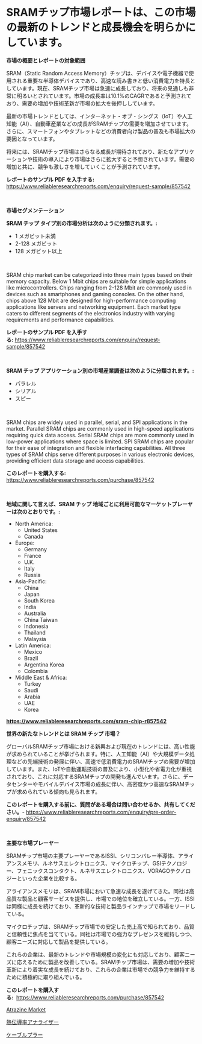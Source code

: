 <p><h1>SRAMチップ市場レポートは、この市場の最新のトレンドと成長機会を明らかにしています。</h1></p><p><strong>市場の概要とレポートの対象範囲</strong></p>
<p><p>SRAM（Static Random Access Memory）チップは、デバイスや電子機器で使用される重要な半導体デバイスであり、高速な読み書きと低い消費電力を特長としています。現在、SRAMチップ市場は急速に成長しており、将来の見通しも非常に明るいとされています。市場の成長率は10.1%のCAGRであると予測されており、需要の増加や技術革新が市場の拡大を後押ししています。</p><p>最新の市場トレンドとしては、インターネット・オブ・シングス（IoT）や人工知能（AI）、自動車産業などの成長がSRAMチップの需要を増加させています。さらに、スマートフォンやタブレットなどの消費者向け製品の普及も市場拡大の要因となっています。</p><p>将来には、SRAMチップ市場はさらなる成長が期待されており、新たなアプリケーションや技術の導入により市場はさらに拡大すると予想されています。需要の増加と共に、競争も激しさを増していくことが予測されています。</p></p>
<p><strong>レポートのサンプル PDF を入手する:</strong> <a href="https://www.reliableresearchreports.com/enquiry/request-sample/857542">https://www.reliableresearchreports.com/enquiry/request-sample/857542</a></p>
<p>&nbsp;</p>
<p><strong>市場セグメンテーション</strong></p>
<p><strong>SRAM チップ タイプ別の市場分析は次のように分類されます。:</strong></p>
<p><ul><li>1 メガビット未満</li><li>2-128 メガビット</li><li>128 メガビット以上</li></ul></p>
<p>&nbsp;</p>
<p><p>SRAM chip market can be categorized into three main types based on their memory capacity. Below 1 Mbit chips are suitable for simple applications like microcontrollers. Chips ranging from 2-128 Mbit are commonly used in devices such as smartphones and gaming consoles. On the other hand, chips above 128 Mbit are designed for high-performance computing applications like servers and networking equipment. Each market type caters to different segments of the electronics industry with varying requirements and performance capabilities.</p></p>
<p><strong>レポートのサンプル PDF を入手する:</strong>&nbsp;<a href="https://www.reliableresearchreports.com/enquiry/request-sample/857542">https://www.reliableresearchreports.com/enquiry/request-sample/857542</a></p>
<p>&nbsp;</p>
<p><strong> SRAM チップ アプリケーション別の市場産業調査は次のように分類されます。:</strong></p>
<p><ul><li>パラレル</li><li>シリアル</li><li>スピー</li></ul></p>
<p>&nbsp;</p>
<p><p>SRAM chips are widely used in parallel, serial, and SPI applications in the market. Parallel SRAM chips are commonly used in high-speed applications requiring quick data access. Serial SRAM chips are more commonly used in low-power applications where space is limited. SPI SRAM chips are popular for their ease of integration and flexible interfacing capabilities. All three types of SRAM chips serve different purposes in various electronic devices, providing efficient data storage and access capabilities.</p></p>
<p><strong>このレポートを購入する:</strong>&nbsp; <a href="https://www.reliableresearchreports.com/purchase/857542">https://www.reliableresearchreports.com/purchase/857542</a></p>
<p>&nbsp;</p>
<p><strong>地域に関して言えば、SRAM チップ 地域ごとに利用可能なマーケットプレーヤーは次のとおりです。:</strong></p>
<p><ul>
    <li>
        North America:
        <ul>
            <li>United States</li>
            <li>Canada</li>
        </ul>
    </li>
    <li>
        Europe:
        <ul>
            <li>Germany</li>
            <li>France</li>
            <li>U.K.</li>
            <li>Italy</li>
            <li>Russia</li>
        </ul>
    </li>
    <li>
        Asia-Pacific:
        <ul>
            <li>China</li>
            <li>Japan</li>
            <li>South Korea</li>
            <li>India</li>
            <li>Australia</li>
            <li>China Taiwan</li>
            <li>Indonesia</li>
            <li>Thailand</li>
            <li>Malaysia</li>
        </ul>
    </li>
    <li>
        Latin America:
        <ul>
            <li>Mexico</li>
            <li>Brazil</li>
            <li>Argentina Korea</li>
            <li>Colombia</li>
        </ul>
    </li>
    <li>
        Middle East & Africa:
        <ul>
            <li>Turkey</li>
            <li>Saudi</li>
            <li>Arabia</li>
            <li>UAE</li>
            <li>Korea</li>
        </ul>
    </li>
    </ul></p>
<p><strong><a href="https://www.reliableresearchreports.com/sram-chip-r857542">https://www.reliableresearchreports.com/sram-chip-r857542</a></strong>&nbsp;</p>
<p><strong>世界の新たなトレンドとは SRAM チップ 市場？</strong></p>
<p><p>グローバルSRAMチップ市場における新興および現在のトレンドには、高い性能が求められていることが挙げられます。特に、人工知能（AI）や大規模データ処理などの先端技術の発展に伴い、高速で低消費電力のSRAMチップの需要が増加しています。また、IoTや自動運転技術の普及により、小型化や省電力化が重視されており、これに対応するSRAMチップの開発も進んでいます。さらに、データセンターやモバイルデバイス市場の成長に伴い、高密度かつ高速なSRAMチップが求められている傾向も見られます。</p></p>
<p><strong>このレポートを購入する前に、質問がある場合は問い合わせるか、共有してください。</strong>- <a href="https://www.reliableresearchreports.com/enquiry/pre-order-enquiry/857542">https://www.reliableresearchreports.com/enquiry/pre-order-enquiry/857542</a></p>
<p>&nbsp;</p>
<p><strong>主要な市場プレーヤー</strong></p>
<p><p>SRAMチップ市場の主要プレーヤーであるISSI、シリコンバレー半導体、アライアンスメモリ、ルネサスエレクトロニクス、マイクロチップ、GSIテクノロジー、フェニックスコンタクト、ルネサスエレクトロニクス、VORAGOテクノロジーといった企業を比較する。</p><p>アライアンスメモリは、SRAM市場において急速な成長を遂げてきた。同社は高品質な製品と顧客サービスを提供し、市場での地位を確立している。一方、ISSIは同様に成長を続けており、革新的な技術と製品ラインナップで市場をリードしている。</p><p>マイクロチップは、SRAMチップ市場での安定した売上高で知られており、品質と信頼性に焦点を当てている。同社は市場での強力なプレゼンスを維持しつつ、顧客ニーズに対応して製品を提供している。</p><p>これらの企業は、最新のトレンドや市場規模の変化にも対応しており、顧客ニーズに応えるために製品を改善している。SRAMチップ市場は、需要の増加や技術革新により着実な成長を続けており、これらの企業は市場での競争力を維持するために積極的に取り組んでいる。</p></p>
<p><strong>このレポートを購入する:</strong>&nbsp;&nbsp;<a href="https://www.reliableresearchreports.com/purchase/857542">https://www.reliableresearchreports.com/purchase/857542</a></p>
<p><p><a href="https://cedar-agate-3da.notion.site/Atrazine-Market-Growth-Market-Trends-COVID-19-Impact-and-Forecasts-for-period-from-2024-2031-565e5eba3cb94a718c63dbd506e401dc">Atrazine Market</a></p><p><a href="https://medium.com/@ashleyivingston5656/%E7%86%B1%E4%BC%9D%E5%B0%8E%E7%8E%87%E3%82%A2%E3%83%8A%E3%83%A9%E3%82%A4%E3%82%B6%E3%83%BC%E5%B8%82%E5%A0%B4%E8%A6%8F%E6%A8%A1%E3%81%AF-%E3%82%B0%E3%83%AD%E3%83%BC%E3%83%90%E3%83%AB%E7%94%A3%E6%A5%AD%E3%81%AB%E3%81%8A%E3%81%91%E3%82%8B%E6%9C%80%E9%81%A9%E3%81%AA%E3%83%9E%E3%83%BC%E3%82%B1%E3%83%86%E3%82%A3%E3%83%B3%E3%82%B0%E3%83%81%E3%83%A3%E3%83%8D%E3%83%AB%E3%82%92%E6%98%8E%E3%82%89%E3%81%8B%E3%81%AB%E3%81%97%E3%81%BE%E3%81%99-40c306698f34">熱伝導率アナライザー</a></p><p><a href="https://medium.com/@carmenfery2023/%E3%82%B1%E3%83%BC%E3%83%96%E3%83%AB%E3%83%97%E3%83%A9%E3%83%BC%E5%B8%82%E5%A0%B4-%E7%AB%B6%E4%BA%89%E5%88%86%E6%9E%90-%E5%B8%82%E5%A0%B4%E5%8B%95%E5%90%91-%E3%81%8A%E3%82%88%E3%81%B32031%E5%B9%B4%E3%81%BE%E3%81%A7%E3%81%AE%E4%BA%88%E6%B8%AC-7d91ef502a42">ケーブルプラー</a></p></p>
